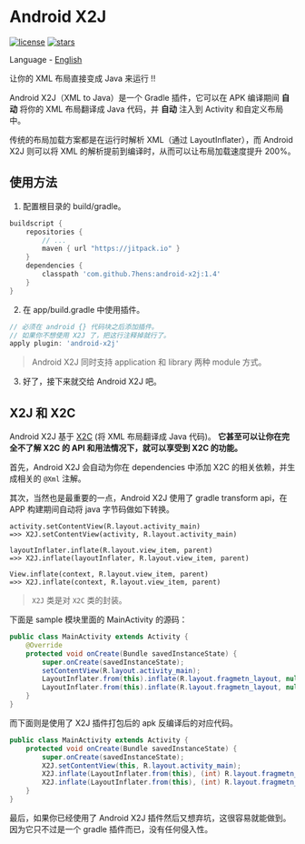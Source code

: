 # Android X2J

<!--[![jitpack](https://jitpack.io/v/7hens/android-x2j.svg)](https://jitpack.io/#7hens/android-x2j)-->
[![license](https://img.shields.io/github/license/7hens/android-x2j.svg)](https://github.com/7hens/android-x2j/blob/master/LICENSE)
[![stars](https://img.shields.io/github/stars/7hens/android-x2j.svg?style=social)](https://github.com/7hens/android-x2j)

Language - [English](README.en.md)

让你的 XML 布局直接变成 Java 来运行 !!

Android X2J（XML to Java）是一个 Gradle 插件，它可以在 APK 编译期间 __自动__ 将你的 XML 布局翻译成 Java 代码，并 __自动__ 注入到 Activity 和自定义布局中。

传统的布局加载方案都是在运行时解析 XML（通过 LayoutInflater），而 Android X2J 则可以将 XML 的解析提前到编译时，从而可以让布局加载速度提升 200%。

## 使用方法

1) 配置根目录的 build/gradle。

<!--last_version: [![jitpack](https://jitpack.io/v/7hens/android-x2j.svg)](https://jitpack.io/#7hens/android-x2j)-->

```groovy
buildscript {
    repositories {
        // ...
        maven { url "https://jitpack.io" }
    }
    dependencies {
        classpath 'com.github.7hens:android-x2j:1.4'
    }
}
```

2) 在 app/build.gradle 中使用插件。

```groovy
// 必须在 android {} 代码块之后添加插件。
// 如果你不想使用 X2J 了，把这行注释掉就行了。
apply plugin: 'android-x2j'
```

> Android X2J 同时支持 application 和 library 两种 module 方式。

3) 好了，接下来就交给 Android X2J 吧。

## X2J 和 X2C

Android X2J 基于 [X2C](https://github.com/iReaderAndroid/X2C) (将 XML 布局翻译成 Java 代码)。
__它甚至可以让你在完全不了解 X2C 的 API 和用法情况下，就可以享受到 X2C 的功能。__

首先，Android X2J 会自动为你在 dependencies 中添加 X2C 的相关依赖，并生成相关的 `@Xml` 注解。

其次，当然也是最重要的一点，Android X2J 使用了 gradle transform api，在 APP 构建期间自动将 java 字节码做如下转换。

```plain
activity.setContentView(R.layout.activity_main)
=>> X2J.setContentView(activity, R.layout.activity_main)

layoutInflater.inflate(R.layout.view_item, parent)
=>> X2J.inflate(layoutInflater, R.layout.view_item, parent)

View.inflate(context, R.layout.view_item, parent)
=>> X2J.inflate(context, R.layout.view_item, parent)
```

> `X2J` 类是对 `X2C` 类的封装。

下面是 sample 模块里面的 MainActivity 的源码：

```java
public class MainActivity extends Activity {
    @Override
    protected void onCreate(Bundle savedInstanceState) {
        super.onCreate(savedInstanceState);
        setContentView(R.layout.activity_main);
        LayoutInflater.from(this).inflate(R.layout.fragmetn_layout, null);
        LayoutInflater.from(this).inflate(R.layout.fragmetn_layout, null, false);
    }
}
```

而下面则是使用了 X2J 插件打包后的 apk 反编译后的对应代码。

```java
public class MainActivity extends Activity {
    protected void onCreate(Bundle savedInstanceState) {
        super.onCreate(savedInstanceState);
        X2J.setContentView(this, R.layout.activity_main);
        X2J.inflate(LayoutInflater.from(this), (int) R.layout.fragmetn_layout, null);
        X2J.inflate(LayoutInflater.from(this), (int) R.layout.fragmetn_layout, null, false);
    }
}
```

最后，如果你已经使用了 Android X2J 插件然后又想弃坑，这很容易就能做到。
因为它只不过是一个 gradle 插件而已，没有任何侵入性。


